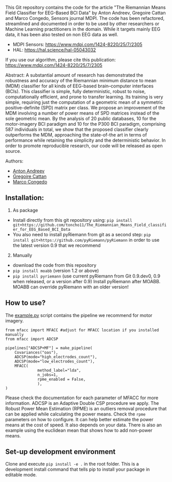 This Git repository contains the code for the article "The Riemannian Means Field Classifier for EEG-Based BCI Data" by Anton Andreev, Gregoire Cattan and Marco Congedo, Sensors journal MDPI. The code has been refactored, streamlined and documented in order to be used by other researchers or Machine Learning practitioners in the domain. While it targets mainly EEG data, it has been also tested on non EEG data as well.

* MDPI Sensors: https://www.mdpi.com/1424-8220/25/7/2305
* HAL: https://hal.science/hal-05043032

If you use our algorithm, please cite this publication: https://www.mdpi.com/1424-8220/25/7/2305

Abstract: A substantial amount of research has demonstrated the robustness and accuracy of the Riemannian minimum distance to mean (MDM) classifier for all kinds of EEG-based brain–computer interfaces (BCIs). This classifier is simple, fully deterministic, robust to noise, computationally efficient, and prone to transfer learning. Its training is very simple, requiring just the computation of a geometric mean of a symmetric positive-definite (SPD) matrix per class. We propose an improvement of the MDM involving a number of power means of SPD matrices instead of the sole geometric mean. By the analysis of 20 public databases, 10 for the motor-imagery BCI paradigm and 10 for the P300 BCI paradigm, comprising 587 individuals in total, we show that the proposed classifier clearly outperforms the MDM, approaching the state-of-the art in terms of performance while retaining the simplicity and the deterministic behavior. In order to promote reproducible research, our code will be released as open source.

Authors:
* [Anton Andreev](https://scholar.google.com/citations?user=NFtzWMAAAAAJ&hl=en)
* [Gregoire Cattan](https://scholar.google.com/citations?user=SYe1u-kAAAAJ&hl=en)
* [Marco Congedo](https://scholar.google.com/citations?user=f9a1rO0AAAAJ&hl=en)
## Installation:  

1) As package 
* Install directly from this git repository using: `pip install git+https://github.com/toncho11/The_Riemannian_Means_Field_classifier_for_EEG_Based_BCI_Data` 
* You also need to install pyRiemann from git as a second step: `pip install git+https://github.com/pyRiemann/pyRiemann` in order to use the latest version 0.9 that we recommend

2) Manually
* download the code from this repository
* `pip install moabb` (version 1.2 or above)
* `pip install pyriemann` (use current pyRiemann from Git 0.9.dev0, 0.9 when released, or a version after 0.9)
Install pyRiemann after MOABB. MOABB can override pyRiemann with an older version!

## How to use?
The [example.py](https://github.com/toncho11/The_Riemannian_Means_Field_classifier_for_EEG_Based_BCI_Data/blob/main/examples/example.py) script contains the pipeline we recommend for motor imagery.

```
from mfacc import MFACC #adjust for MFACC location if you installed manually
from mfacc import ADCSP

pipelines["ADCSP+MF"] = make_pipeline(
    Covariances("oas"),
    ADCSP(mode="high_electrodes_count"),
    ADCSP(mode="low_electrodes_count"),
    MFACC(
              method_label="lda",
              n_jobs=1,
              rpme_enabled = False,
              ),   
)
```
Please check the documentation for each parameter of MFACC for more information. ADCSP is an Adaptive Double CSP procedure we apply. The Robust Power Mean Estimation (RPME) is an outliers removal procedure that can be applied while calculating the power means. Check the `rpme` parameters on how to configure. It can help better estimate the power means at the cost of speed. It also depends on your data. There is also an example using the euclidean mean that shows how to add non-power means.  

## Set-up development environment
Clone and execute `pip install -e .` in the root folder. This is a development install command that tells pip to install your package in editable mode.
